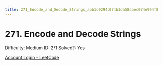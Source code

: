 ```yaml
---
title: 271_Encode_and_Decode_Strings_abb1c0294c074b1da58abec074e994f8
---
```


# 271. Encode and Decode Strings

Difficulty: Medium
ID: 271
Solved?: Yes

[Account Login - LeetCode](https://leetcode.com/problems/encode-and-decode-strings)